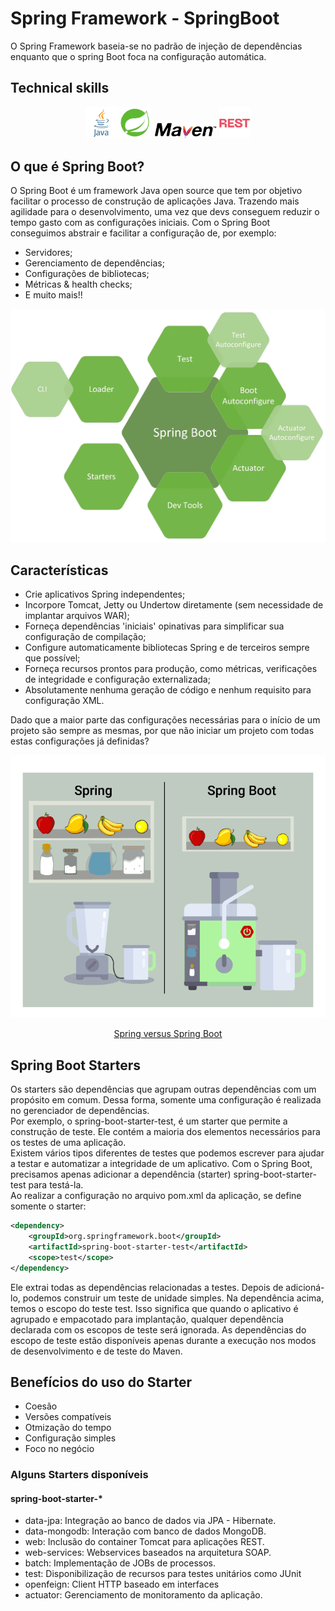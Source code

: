 # Spring Framework - SpringBoot

O Spring Framework baseia-se no padrão de injeção de dependências enquanto que o spring Boot foca na configuração automática.

## Technical skills

<div style="text-align: center">
    <img src="./images/java.png" width="10%" />
    <img src="./images/springboot.png" width="10%" />
    <img src="./images/maven-logo.png" width="20%" />
    <img src="./images/rest.png" width="10%" />
</div>

## O que é Spring Boot?
O Spring Boot é um framework Java open source que tem por objetivo facilitar o processo de construção de aplicações Java.
Trazendo mais agilidade para o desenvolvimento, uma vez que devs conseguem reduzir o tempo gasto com as configurações iniciais.
Com o Spring Boot conseguimos abstrair e facilitar a configuração de, por exemplo:
+ Servidores;
+ Gerenciamento de dependências;
+ Configurações de bibliotecas;
+ Métricas & health checks;
+ E muito mais!!

<div style="text-align: center">
    <img src="images/springboot-build.webp" />
</div>

## Características
+ Crie aplicativos Spring independentes;
+ Incorpore Tomcat, Jetty ou Undertow diretamente (sem necessidade de implantar arquivos WAR);
+ Forneça dependências 'iniciais' opinativas para simplificar sua configuração de compilação;
+ Configure automaticamente bibliotecas Spring e de terceiros sempre que possível;
+ Forneça recursos prontos para produção, como métricas, verificações de integridade e configuração externalizada;
+ Absolutamente nenhuma geração de código e nenhum requisito para configuração XML.

Dado que a maior parte das configurações necessárias para o início de um projeto são sempre as mesmas,
por que não iniciar um projeto com todas estas configurações já definidas?

<div style="text-align: center">
    <p><img src="images/spring-versus-springboot.gif" /></p>
    <footer>
        <a href="https://glysns.gitbook.io/spring-framework/core">Spring versus Spring Boot</a>
    </footer>
</div>

## Spring Boot Starters
Os starters são dependências que agrupam outras dependências com um propósito em comum.
Dessa forma, somente uma configuração é realizada no gerenciador de dependências.</br>
Por exemplo, o spring-boot-starter-test, é um starter que permite a construção de teste.
Ele contém a maioria dos elementos necessários para os testes de uma aplicação.</br>
Existem vários tipos diferentes de testes que podemos escrever para ajudar a testar e
automatizar a integridade de um aplicativo. Com o Spring Boot, precisamos apenas adicionar a
dependência (starter) spring-boot-starter-test para testá-la.</br>
Ao realizar a configuração no arquivo pom.xml da aplicação, se define somente o starter:
~~~xml
<dependency>
    <groupId>org.springframework.boot</groupId>
    <artifactId>spring-boot-starter-test</artifactId>
    <scope>test</scope>
</dependency>
~~~
Ele extrai todas as dependências relacionadas a testes. Depois de adicioná-lo, podemos construir
um teste de unidade simples. Na dependência acima, temos o escopo do teste <scope>test</scope>.
Isso significa que quando o aplicativo é agrupado e empacotado para implantação, qualquer dependência
declarada com os escopos de teste será ignorada. As dependências do escopo de teste
estão disponíveis apenas durante a execução nos modos de desenvolvimento e de teste do Maven.

## Benefícios do uso do Starter
+ Coesão
+ Versões compatíveis
+ Otmização do tempo
+ Configuração simples
+ Foco no negócio

### Alguns Starters disponíveis
#### spring-boot-starter-*
+ data-jpa: Integração ao banco de dados via JPA - Hibernate.
+ data-mongodb: Interação com banco de dados MongoDB.
+ web: Inclusão do container Tomcat para aplicações REST.
+ web-services: Webservices baseados na arquitetura SOAP.
+ batch: Implementação de JOBs de processos.
+ test: Disponibilização de recursos para testes unitários como JUnit
+ openfeign: Client HTTP baseado em interfaces
+ actuator: Gerenciamento de monitoramento da aplicação.

